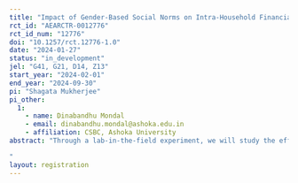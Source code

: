 ```yaml
---
title: "Impact of Gender-Based Social Norms on Intra-Household Financial Decision-Making"
rct_id: "AEARCTR-0012776"
rct_id_num: "12776"
doi: "10.1257/rct.12776-1.0"
date: "2024-01-27"
status: "in_development"
jel: "G41, G21, D14, Z13"
start_year: "2024-02-01"
end_year: "2024-09-30"
pi: "Shagata Mukherjee"
pi_other:
  1:
    - name: Dinabandhu Mondal
    - email: dinabandhu.mondal@ashoka.edu.in
    - affiliation: CSBC, Ashoka University
abstract: "Through a lab-in-the-field experiment, we will study the effect of gender-based social norms on intra-household financial decision-making among couples across three neighbouring societies in India - the Khasi society in Meghalaya, the Karbi society and the Dimasa society in Assam. Outcomes will be measured through behavioural experiment games and a post-experiment survey separately among spouses at a lab-in-the-field setting. 
"
layout: registration
---
```


